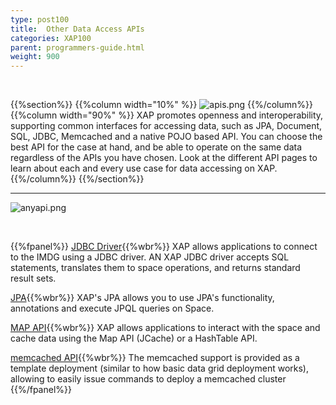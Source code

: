 ```yaml
---
type: post100
title:  Other Data Access APIs
categories: XAP100
parent: programmers-guide.html
weight: 900
---
```

<br>

{{%section%}}
{{%column width="10%" %}}
![apis.png](/attachment_files/subject/apis.png)
{{%/column%}}
{{%column width="90%" %}}
XAP promotes openness and interoperability, supporting common interfaces for accessing data, such as JPA, Document, SQL, JDBC, Memcached and a native POJO based API. You can choose the best API for the case at hand, and be able to operate on the same data regardless of the APIs you have chosen. Look at the different API pages to learn about each and every use case for data accessing on XAP.
{{%/column%}}
{{%/section%}}


<hr>


![anyapi.png](/attachment_files/anyapi.png)

<br>

{{%fpanel%}}
[JDBC Driver](./jdbc-driver.html){{%wbr%}}
XAP allows applications to connect to the IMDG using a JDBC driver. AN XAP JDBC driver accepts SQL statements, translates them to space operations, and returns standard result sets.

[JPA](./jpa-api-overview.html){{%wbr%}}
XAP's JPA allows you to use JPA's functionality, annotations and execute JPQL queries on Space.

[MAP API](./map-api.html){{%wbr%}}
XAP allows applications to interact with the space and cache data using the Map API (JCache) or a HashTable API.

[memcached API](./memcached-api.html){{%wbr%}}
The memcached support is provided as a template deployment (similar to how basic data grid deployment works), allowing to easily issue commands to deploy a memcached cluster
{{%/fpanel%}}
